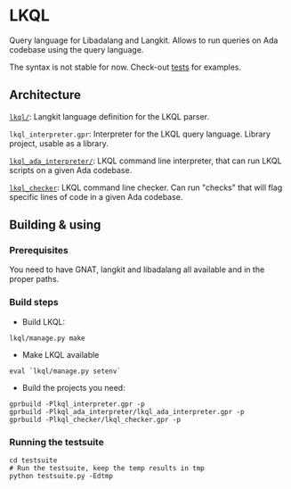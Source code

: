 # LKQL

Query language for Libadalang and Langkit. Allows to run queries on Ada codebase using the query language.

The syntax is not stable for now. Check-out [tests](testsuite/tests) for
examples.

## Architecture

[`lkql/`](lkql): Langkit language definition for the LKQL parser.

`lkql_interpreter.gpr`: Interpreter for the LKQL query language. Library
    project, usable as a library.

[`lkql_ada_interpreter/`](lkql_ada_interpreter): LKQL command line interpreter,
    that can run LKQL scripts on a given Ada codebase.

[`lkql_checker`](lkql_checker): LKQL command line checker. Can run "checks"
    that will flag specific    lines of code in a given Ada codebase.

## Building & using

### Prerequisites

You need to have GNAT, langkit and libadalang all available and in the proper
paths.

### Build steps

- Build LKQL:

```
lkql/manage.py make
```

- Make LKQL available

```
eval `lkql/manage.py setenv`
```

- Build the projects you need:

```
gprbuild -Plkql_interpreter.gpr -p
gprbuild -Plkql_ada_interpreter/lkql_ada_interpreter.gpr -p
gprbuild -Plkql_checker/lkql_checker.gpr -p
```

### Running the testsuite

```
cd testsuite
# Run the testsuite, keep the temp results in tmp
python testsuite.py -Edtmp
```
